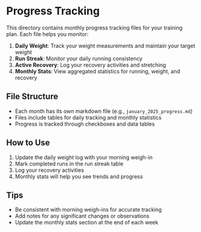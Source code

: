 # Progress Tracking

This directory contains monthly progress tracking files for your training plan. Each file helps you monitor:

1. **Daily Weight**: Track your weight measurements and maintain your target weight
2. **Run Streak**: Monitor your daily running consistency
3. **Active Recovery**: Log your recovery activities and stretching
4. **Monthly Stats**: View aggregated statistics for running, weight, and recovery

## File Structure
- Each month has its own markdown file (e.g., `january_2025_progress.md`)
- Files include tables for daily tracking and monthly statistics
- Progress is tracked through checkboxes and data tables

## How to Use
1. Update the daily weight log with your morning weigh-in
2. Mark completed runs in the run streak table
3. Log your recovery activities
4. Monthly stats will help you see trends and progress

## Tips
- Be consistent with morning weigh-ins for accurate tracking
- Add notes for any significant changes or observations
- Update the monthly stats section at the end of each week
